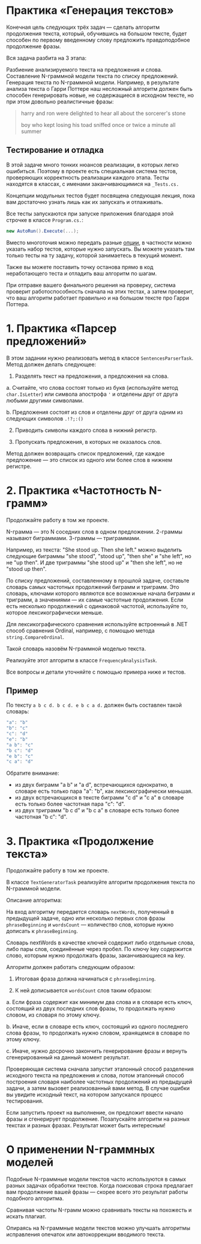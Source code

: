# Практика «Генерация текстов»

Конечная цель следующих трёх задач — сделать алгоритм продолжения текста, который, обучившись на большом тексте, будет способен по первому введенному слову предложить правдоподобное продолжение фразы.

Вся задача разбита на 3 этапа:

Разбиение анализируемого текста на предложения и слова.
Составление N-граммной модели текста по списку предложений.
Генерация текста по N-граммной модели.
Например, в результате анализа текста о Гарри Поттере наш несложный алгоритм должен быть способен генерировать новые, не содержащиеся в исходном тексте, но при этом довольно реалистичные фразы:

> harry and ron were delighted to hear all about the sorcerer's stone
> 
> boy who kept losing his toad sniffed once or twice a minute all summer

## Тестирование и отладка
В этой задаче много тонких нюансов реализации, в которых легко ошибиться. Поэтому в проекте есть специальная система тестов, проверяющих корректность реализации каждого этапа. Тесты находятся в классах, с именами заканчивающимися на ```_Tests.cs.```

Концепции модульных тестов будет посвящена следующая лекция, пока вам достаточно узнать лишь как их запускать и отлаживать.

Все тесты запускаются при запуске приложения благодаря этой строчке в классе ```Program.cs.```:

```c#
new AutoRun().Execute(...);
```
Вместо многоточия можно передать разные [опции](https://docs.nunit.org/articles/nunit/running-tests/NUnitLite-Options.html), в частности можно указать набор тестов, которые нужно запускать. Вы можете указать там только тесты на ту задачу, которой занимаетесь в текущий момент.

Также вы можете поставить точку останова прямо в код неработающего теста и отладить ваш алгоритм по шагам.

При отправке вашего финального решения на проверку, система проверит работоспособность сначала на этих тестах, а затем проверит, что ваш алгоритм работает правильно и на большом тексте про Гарри Поттера.

# 1. Практика «Парсер предложений»
В этом задании нужно реализовать метод в классе ```SentencesParserTask```. Метод должен делать следующее:

1. Разделять текст на предложения, а предложения на слова.

a. Считайте, что слова состоят только из букв (используйте метод ```char.IsLetter```) или символа апострофа ```'``` и отделены друг от друга любыми другими символами.

b. Предложения состоят из слов и отделены друг от друга одним из следующих символов ```.!?;:()```

2. Приводить символы каждого слова в нижний регистр.

3. Пропускать предложения, в которых не оказалось слов.

Метод должен возвращать список предложений, где каждое предложение — это список из одного или более слов в нижнем регистре.


# 2. Практика «Частотность N-грамм»
Продолжайте работу в том же проекте.

N-грамма — это N соседних слов в одном предложении. 2-граммы называют биграммами. 3-граммы — триграммами.

Например, из текста: "She stood up. Then she left." можно выделить следующие биграммы "she stood", "stood up", "then she" и "she left", но не "up then". И две триграммы "she stood up" и "then she left", но не "stood up then".

По списку предложений, составленному в прошлой задаче, составьте словарь самых частотных продолжений биграмм и триграмм. Это словарь, ключами которого являются все возможные начала биграмм и триграмм, а значениями — их самые частотные продолжения. Если есть несколько продолжений с одинаковой частотой, используйте то, которое лексикографически меньше.

Для лексикографического сравнения используйте встроенный в .NET способ сравнения Ordinal, например, с помощью метода ```string.CompareOrdinal```.

Такой словарь назовём N-граммной моделью текста.

Реализуйте этот алгоритм в классе ```FrequencyAnalysisTask```.

Все вопросы и детали уточняйте с помощью примера ниже и тестов.

## Пример
По тексту ```a b c d. b c d. e b c a d.``` должен быть составлен такой словарь:
```c#
"a": "b"
"b": "c"
"c": "d"
"e": "b"
"a b": "c"
"b c": "d"
"e b": "c"
"c a": "d"
```
Обратите внимание:

- из двух биграмм "a b" и "a d", встречающихся однократно, в словаре есть только пара "a": "b", как лексикографически меньшая.
- из двух встречающихся в тексте биграмм "c d" и "c a" в словаре есть только более частотная пара "c": "d".
- из двух триграмм "b c d" и "b c a" в словаре есть только более частотная "b c": "d".

# 3. Практика «Продолжение текста»
Продолжайте работу в том же проекте.

В классе ```TextGeneratorTask``` реализуйте алгоритм продолжения текста по N-граммной модели.

Описание алгоритма:

На вход алгоритму передается словарь ```nextWords```, полученный в предыдущей задаче, одно или несколько первых слов фразы ```phraseBeginning``` и ```wordsCount``` — количество слов, которые нужно дописать к ```phraseBeginning```.

Словарь nextWords в качестве ключей содержит либо отдельные слова, либо пары слов, соединённые через пробел. По ключу key содержится слово, которым нужно продолжать фразы, заканчивающиеся на key.

Алгоритм должен работать следующим образом:

1. Итоговая фраза должна начинаться с ```phraseBeginning```.

2. К ней дописывается ```wordsCount``` слов таким образом:

  a. Если фраза содержит как минимум два слова и в словаре есть ключ, состоящий из двух последних слов фразы, то продолжать нужно словом, из словаря по этому ключу.

  b. Иначе, если в словаре есть ключ, состоящий из одного последнего слова фразы, то продолжать нужно словом, хранящемся в словаре по этому ключу.

  c. Иначе, нужно досрочно закончить генерирование фразы и вернуть сгенерированный на данный момент результат.

Проверяющая система сначала запустит эталонный способ разделения исходного текста на предложения и слова, потом эталонный способ построения словаря наиболее частотных продолжений из предыдущей задачи, а затем вызовет реализованный вами метод. В случае ошибки вы увидите исходный текст, на котором запускался процесс тестирования.

Если запустить проект на выполнение, он предложит ввести начало фразы и сгенерирует продолжение. Позапускайте алгоритм на разных текстах и разных фразах. Результат может быть интересным!

# О применении N-граммных моделей
Подобные N-граммные модели текстов часто используются в самых разных задачах обработки текстов. Когда поисковая строка предлагает вам продолжение вашей фразы — скорее всего это результат работы подобного алгоритма.

Сравнивая частоты N-грамм можно сравнивать тексты на похожесть и искать плагиат.

Опираясь на N-граммные модели текстов можно улучшать алгоритмы исправления опечаток или автокоррекции вводимого текста.
